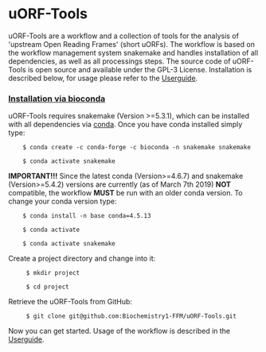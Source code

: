 # uORF-Tools 
uORF-Tools are a workflow and a collection of tools for the analysis of 'upstream Open Reading Frames' (short uORFs).
The workflow is based on the workflow management system snakemake and handles installation of all dependencies,
as well as all processings steps. The source code of uORF-Tools is open source and available under the GPL-3 License.
Installation is described below, for usage please refer to the [Userguide](https://uorf-tools.readthedocs.io/en/latest/index.html).

### <u>Installation via bioconda</u>

uORF-Tools requires snakemake (Version >=5.3.1), which can be installed with all dependencies via [conda](https://conda.io/projects/conda/en/latest/user-guide/install/index.html). Once you have conda installed simply type:

        $ conda create -c conda-forge -c bioconda -n snakemake snakemake

        $ conda activate snakemake

**IMPORTANT!!!** Since the latest conda (Version>=4.6.7) and snakemake (Version>=5.4.2) versions are currently (as of March 7th 2019) **NOT** compatible, the workflow **MUST** be run with an older conda version. To change your conda version type:

        $ conda install -n base conda=4.5.13

        $ conda activate

        $ conda activate snakemake

Create a project directory and change into it:

         $ mkdir project

         $ cd project

Retrieve the uORF-Tools from GitHub:

         $ git clone git@github.com:Biochemistry1-FFM/uORF-Tools.git

Now you can get started. Usage of the workflow is described in the [Userguide](https://uorf-tools.readthedocs.io/en/latest/index.html).
